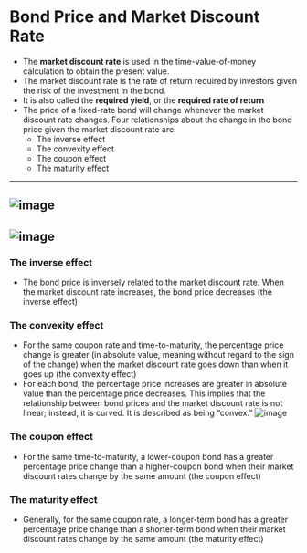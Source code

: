 # Bond Price and Market Discount Rate
- The **market discount rate** is used in the time-value-of-money calculation to obtain the present value.
- The market discount rate is the rate of return required by investors given the risk of the investment in the bond. 
- It is also called the **required yield**, or the **required rate of return**
- The price of a fixed-rate bond will change whenever the market discount rate changes. Four relationships about the change in the bond price given the market discount rate are:
  - The inverse effect
  - The convexity effect
  - The coupon effect
  - The maturity effect

---
![image](https://user-images.githubusercontent.com/85560091/138534598-ab410b33-41f7-4ad6-af6e-6e5dcbbd6d14.png)
---
![image](https://user-images.githubusercontent.com/85560091/138534572-abd45971-b186-4f6c-8d51-11b8ec4a25e7.png)
---

### The inverse effect
- The bond price is inversely related to the market discount rate. When the market discount rate increases, the bond price decreases (the inverse effect)


### The convexity effect
- For the same coupon rate and time-to-maturity, the percentage price change is greater (in absolute value, meaning without regard to the sign of the change) when the market discount rate goes down than when it goes up (the convexity effect)
- For each bond, the percentage price increases are greater in absolute value than the percentage price decreases. This implies that the relationship between bond prices and the market discount rate is not linear; instead, it is curved. It is described as being “convex.”
![image](https://user-images.githubusercontent.com/85560091/138546278-3a048c06-f13e-4ff6-b322-a65bd0fb17d6.png)

### The coupon effect
- For the same time-to-maturity, a lower-coupon bond has a greater percentage price change than a higher-coupon bond when their market discount rates change by the same amount (the coupon effect)



### The maturity effect
- Generally, for the same coupon rate, a longer-term bond has a greater percentage price change than a shorter-term bond when their market discount rates change by the same amount (the maturity effect)

